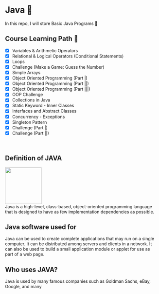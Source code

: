 # Java 🎍
In this repo, I will store Basic Java Programs 🧊


## Course Learning Path 🏁

- [x] Variables & Arithmetic Operators
- [x] Relational & Logical Operators (Conditional Statements)
- [x] Loops
- [x] Challenge (Make a Game: Guess the Number)
- [x] Simple Arrays
- [x] Object Oriented Programming (Part |)
- [x] Object Oriented Programming (Part ||)
- [x] Object Oriented Programming (Part |||)
- [x] OOP Challenge
- [x] Collections in Java
- [x] Static Keyword - Inner Classes
- [x] Interfaces and Abstract Classes
- [x] Concurrency - Exceptions
- [x] Singleton Pattern
- [x] Challenge (Part |)
- [x] Challenge (Part ||)

<br>


## Definition of JAVA
<img width="120" src="https://mechomotive.com/wp-content/uploads/2021/06/java1.png" />
<br>
Java is a high-level, class-based, object-oriented programming language that is designed to have as few implementation dependencies as possible.

## Java software used for
Java can be used to create complete applications that may run on a single computer. It can be distributed among servers and clients in a network. It can also be used to build a small application module or applet for use as part of a web page.

## Who uses JAVA?
Java is used by many famous companies such as Goldman Sachs, eBay, Google, and many